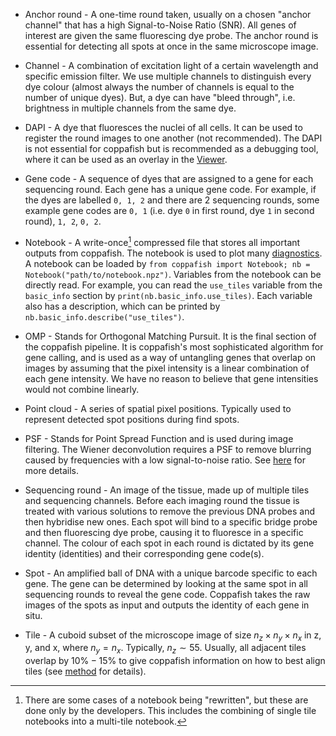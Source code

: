 * Anchor round - A one-time round taken, usually on a chosen "anchor channel" that has a high Signal-to-Noise Ratio 
(SNR). All genes of interest are given the same fluorescing dye probe. The anchor round is essential for detecting all 
spots at once in the same microscope image.

* Channel - A combination of excitation light of a certain wavelength and specific emission filter. We use multiple 
channels to distinguish every dye colour (almost always the number of channels is equal to the number of unique dyes). 
But, a dye can have "bleed through", i.e. brightness in multiple channels from the same dye.

* DAPI - A dye that fluoresces the nuclei of all cells. It can be used to register the round images to one another (not 
recommended). The DAPI is not essential for coppafish but is recommended as a debugging tool, where it can be used as 
an overlay in the [Viewer](diagnostics.md#viewer).

* Gene code - A sequence of dyes that are assigned to a gene for each sequencing round. Each gene has a unique gene 
code. For example, if the dyes are labelled `0, 1, 2` and there are 2 sequencing rounds, some example gene codes are 
`0, 1` (i.e. dye `0` in first round, dye `1` in second round), `1, 2`, `0, 2`.

* Notebook - A write-once[^1] compressed file that stores all important outputs from coppafish. The notebook is used 
to plot many [diagnostics](diagnostics.md). A notebook can be loaded by 
`from coppafish import Notebook; nb = Notebook("path/to/notebook.npz")`. Variables from the notebook can be directly 
read. For example, you can read the `use_tiles` variable from the `basic_info` section by 
`print(nb.basic_info.use_tiles)`. Each variable also has a description, which can be printed by 
`nb.basic_info.describe("use_tiles")`.

* OMP - Stands for Orthogonal Matching Pursuit. It is the final section of the coppafish pipeline. It is coppafish's 
most sophisticated algorithm for gene calling, and is used as a way of untangling genes that overlap on images by 
assuming that the pixel intensity is a linear combination of each gene intensity. We have no reason to believe that 
gene intensities would not combine linearly.

* Point cloud - A series of spatial pixel positions. Typically used to represent detected spot positions during find 
spots.

* PSF - Stands for Point Spread Function and is used during image filtering. The Wiener deconvolution requires a PSF to 
remove blurring caused by frequencies with a low signal-to-noise ratio. See 
<a href="https://en.wikipedia.org/wiki/Wiener_deconvolution" target="_blank">here</a> for more details.

* Sequencing round - An image of the tissue, made up of multiple tiles and sequencing channels. Before each imaging 
round the tissue is treated with various solutions to remove the previous DNA probes and then hybridise new ones. Each 
spot will bind to a specific bridge probe and then fluorescing dye probe, causing it to fluoresce in a specific 
channel. The colour of each spot in each round is dictated by its gene identity (identities) and their corresponding 
gene code(s). 

* Spot - An amplified ball of DNA with a unique barcode specific to each gene. The gene can be determined by looking at 
the same spot in all sequencing rounds to reveal the gene code. Coppafish takes the raw images of the spots as input 
and outputs the identity of each gene in situ.

* Tile - A cuboid subset of the microscope image of size $n_z \times n_y \times n_x$ in z, y, and x, where $n_y = n_x$. 
Typically, $n_z\sim55$. Usually, all adjacent tiles overlap by $10\%-15\%$ to give coppafish information on how to best 
align tiles (see [method](method.md) for details).


[^1]:
    There are some cases of a notebook being "rewritten", but these are done only by the developers. This includes 
    the combining of single tile notebooks into a multi-tile notebook.
